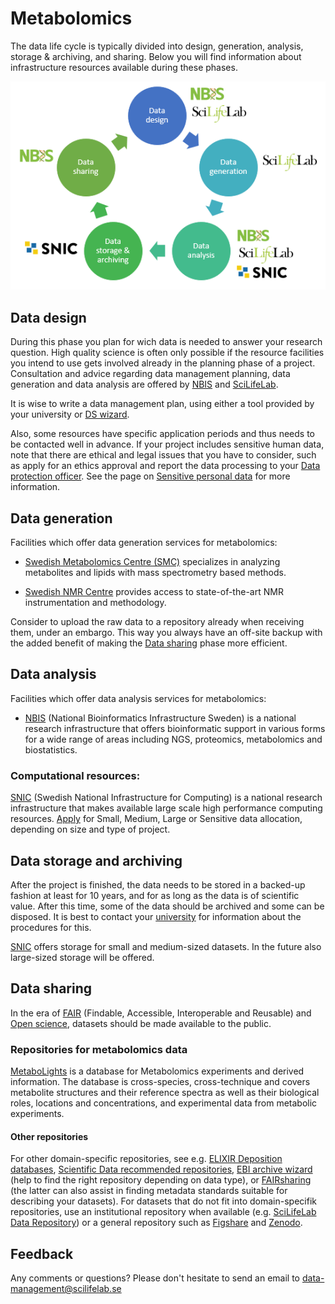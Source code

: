 # Metabolomics
The data life cycle is typically divided into design, generation, analysis, storage & archiving, and sharing. Below you will find information about infrastructure resources available during these phases.

 ![](/docs/images/data_life_cycle_circle_logos.png)

## Data design
During this phase you plan for wich data is needed to answer your research question. High quality science is often only possible if the resource facilities you intend to use gets involved already in the planning phase of a project. Consultation and advice regarding data management planning, data generation and data analysis are offered by [NBIS](https://nbis.se/) and [SciLifeLab](https://www.scilifelab.se/). 

It is wise to write a data management plan, using either a tool provided by your university or [DS wizard](http://dsw.scilifelab.se/).

Also, some resources have specific application periods and thus needs to be contacted well in advance. If your project includes sensitive human data, note that there are ethical and legal issues that you have to consider, such as apply for an ethics approval and report the data processing to your [Data protection officer](/docs/general/data_protection_officer). See the page on [Sensitive personal data](/docs/general/sensitive_data) for more information.

## Data generation
Facilities which offer data generation services for metabolomics:

* [Swedish Metabolomics Centre (SMC)](http://www.swedishmetabolomicscentre.se/) specializes in analyzing metabolites and lipids with mass spectrometry based methods.

* [Swedish NMR Centre](https://www.scilifelab.se/facilities/swedish-nmr-centre/) provides access to state-of-the-art NMR instrumentation and methodology.

Consider to upload the raw data to a repository already when receiving them, under an embargo. This way you always have an off-site backup with the added benefit of making the [Data sharing](#data-sharing) phase more efficient.

## Data analysis
Facilities which offer data analysis services for metabolomics:
* [NBIS](https://nbis.se/support/ "NBIS support") (National Bioinformatics Infrastructure Sweden) is a national research infrastructure that offers bioinformatic support in various forms for a wide range of areas including NGS, proteomics, metabolomics and biostatistics.

### Computational resources:
[SNIC](https://www.snic.se/ "SNIC homepage") (Swedish National Infrastructure for Computing) is a national research infrastructure that makes available large scale high performance computing resources. [Apply](https://www.snic.se/allocations/compute/ "SNIC compute") for Small, Medium, Large or Sensitive data allocation, depending on size and type of project.

## Data storage and archiving
After the project is finished, the data needs to be stored in a backed-up fashion at least for 10 years, and for as long as the data is of scientific value. After this time, some of the data should be archived and some can be disposed. It is best to contact your [university](/docs/general/research_data_office) for information about the procedures for this.  

[SNIC](https://www.snic.se/allocations/storage/ "SNIC storage") offers storage for small and medium-sized datasets. In the future also large-sized storage will be offered.

## Data sharing
In the era of [FAIR](https://www.force11.org/group/fairgroup/fairprinciples) (Findable, Accessible, Interoperable and Reusable) and [Open science](https://www.vr.se/english/mandates/open-science/open-access-to-research-data.html), datasets should be made available to the public. 

### Repositories for metabolomics data

<!-- [*enter name, links and general info about repository & submission here*]  -->
[MetaboLights](https://www.ebi.ac.uk/metabolights/) is a database for Metabolomics experiments and derived information. The database is cross-species, cross-technique and covers metabolite structures and their reference spectra as well as their biological roles, locations and concentrations, and experimental data from metabolic experiments.

#### Other repositories
For other domain-specific repositories, see e.g. [ELIXIR Deposition databases](https://elixir-europe.org/services/tag/elixir-deposition-databases), [Scientific Data recommended repositories](https://www.nature.com/sdata/policies/repositories), [EBI archive wizard](https://www.ebi.ac.uk/submission/) (help to find the right repository depending on data type), or [FAIRsharing](https://fairsharing.org/databases/) (the latter can also assist in finding metadata standards suitable for describing your datasets). For datasets that do not fit into domain-specifik repositories, use an institutional repository when available (e.g. [SciLifeLab Data Repository](https://scilifelab.figshare.com/)) or a general repository such as [Figshare](https://figshare.com/) and [Zenodo](https://zenodo.org/).

## Feedback
Any comments or questions? Please don't hesitate to send an email to [data-management@scilifelab.se](mailto:data-management@scilifelab.se)

